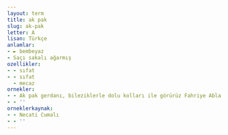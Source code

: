 ```yaml
---
layout: term
title: ak pak
slug: ak-pak
letter: A
lisan: Türkçe
anlamlar:
- ► bembeyaz
- Saçı sakalı ağarmış
ozellikler:
- - sıfat
- - sıfat
  - mecaz
ornekler:
- - Ak pak gerdanı, bileziklerle dolu kolları ile görürüz Fahriye Abla'yı.
- - ''
orneklerkaynak:
- - Necati Cumalı
- - ''
---
```

